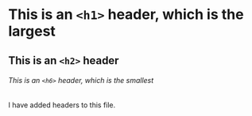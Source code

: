 # This is an `<h1>` header, which is the largest

## This is an `<h2>` header

###### This is an `<h6>` header, which is the smallest

I have added headers to this file.
